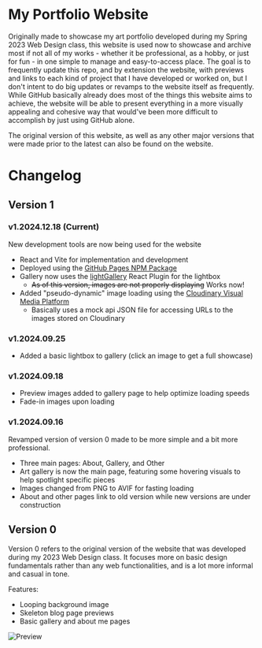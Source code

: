 
# My Portfolio Website

Originally made to showcase my art portfolio developed during my Spring 2023 Web Design class, this website is used now to showcase and archive most if not all of my works - whether it be professional, as a hobby, or just for fun - in one simple to manage and easy-to-access place. The goal is to frequently update this repo, and by extension the website, with previews and links to each kind of project that I have developed or worked on, but I don't intent to do big updates or revamps to the website itself as frequently. While GitHub basically already does most of the things this website aims to achieve, the website will be able to present everything in a more visually appealing and cohesive way that would've been more difficult to accomplish by just using GitHub alone.

The original version of this website, as well as any other major versions that were made prior to the latest can also be found on the website.

# Changelog
## Version 1

### v1.2024.12.18 (Current)
New development tools are now being used for the website
- React and Vite for implementation and development
- Deployed using the [GitHub Pages NPM Package](https://github.com/gitname/react-gh-pages)
- Gallery now uses the [lightGallery](https://www.lightgalleryjs.com/) React Plugin for the lightbox
  - ~~As of this version, images are not properly displaying~~ Works now!
- Added "pseudo-dynamic" image loading using the [Cloudinary Visual Media Platform](https://cloudinary.com/)
  - Basically uses a mock api JSON file for accessing URLs to the images stored on Cloudinary

### v1.2024.09.25
- Added a basic lightbox to gallery (click an image to get a full showcase)

### v1.2024.09.18
- Preview images added to gallery page to help optimize loading speeds
- Fade-in images upon loading

### v1.2024.09.16
Revamped version of version 0 made to be more simple and a bit more professional.
- Three main pages: About, Gallery, and Other
- Art gallery is now the main page, featuring some hovering visuals to help spotlight specific pieces
- Images changed from PNG to AVIF for fasting loading
- About and other pages link to old version while new versions are under construction

## Version 0

Version 0 refers to the original version of the website that was developed during my 2023 Web Design class. It focuses more on basic design fundamentals rather than any web functionalities, and is a lot more informal and casual in tone.

Features:
- Looping background image
- Skeleton blog page previews
- Basic gallery and about me pages

![Preview](https://github.com/tony-tomass/tony-tomass.github.io/blob/main/version0_preview.jpg)
